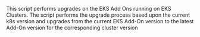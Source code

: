 This script performs upgrades on the EKS Add Ons running on EKS Clusters. The script performs the upgrade process based upon the current k8s version and upgrades from the current EKS Add-On version to the latest Add-On version for the corresponding cluster version
